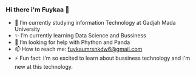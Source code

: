### Hi there i'm Fuykaa 👋

- 🌱 I’m currently studying information Technology at Gadjah Mada University
- ✨ I’m currently learning Data Science and Bussiness
- 🤔 I’m looking for help with Phython and Panda
- 📫 How to reach me: fuykaumrsnkdw6@gmail.com
- ⚡ Fun fact: i'm so excited to learn about bussiness technology and i'm new at this technology.
<!--
**fuykaa/fuykaa** is a ✨ _special_ ✨ repository because its `README.md` (this file) appears on your GitHub profile.

Here are some ideas to get you started:

- 🔭 I’m currently working on ...
- 🌱 I’m currently learning ...
- 👯 I’m looking to collaborate on ...
- 🤔 I’m looking for help with ...
- 💬 Ask me about ...
- 📫 How to reach me: ...
- 😄 Pronouns: ...
- ⚡ Fun fact: ...
-->
